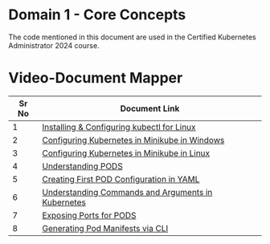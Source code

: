 # Domain 1 - Core Concepts

The code mentioned in this document are used in the Certified Kubernetes Administrator 2024 course.

# Video-Document Mapper

| Sr No | Document Link |
| ------ | ------ |
| 1 | [Installing & Configuring kubectl for Linux][PlDa] |
| 2 | [Configuring Kubernetes in Minikube in Windows][PlDb] |
| 3 | [Configuring Kubernetes in Minikube in Linux][PlDc]
| 4 | [Understanding PODS][PlDd] |
| 5 | [Creating First POD Configuration in YAML][PlDe] |
| 6 | [Understanding Commands and Arguments in Kubernetes][PlDf] |
| 7 | [Exposing Ports for PODS][PlDg] |
| 8 | [Generating Pod Manifests via CLI][PlDh] |

   [PlDa]: <./install-kubectl.md>
   [PlDb]: <./minikube-install-linux.md>
   [PlDc]: <./minikube-install-windows.md>
   [PlDd]: <./basic-pods.md>
   [PlDe]: <./first-pod-yaml.md>
   [PlDf]: <./cmd-args.md>
   [PlDg]: <./expose-pods.md>
   [PlDh]: <./pod-manifest-cli.md>

